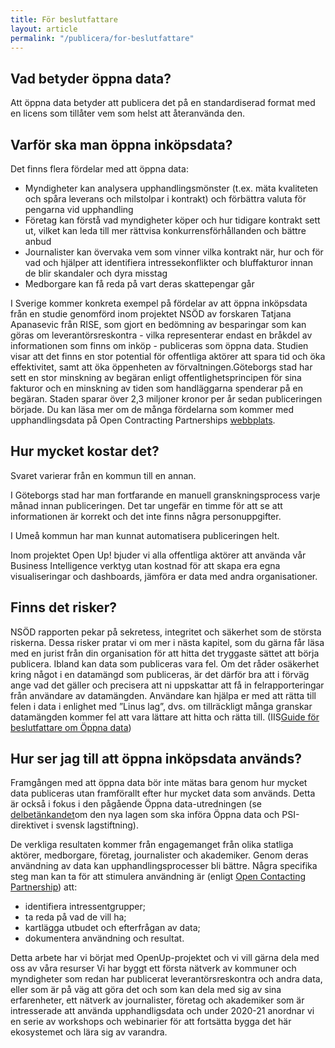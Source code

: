 ```yaml
---
title: För beslutfattare
layout: article
permalink: "/publicera/for-beslutfattare"
---
```


## Vad betyder öppna data?

Att öppna data betyder att publicera det på en standardiserad format med en licens som tillåter vem som helst att återanvända den.

## Varför ska man öppna inköpsdata?

Det finns flera fördelar med att öppna data:
- Myndigheter kan analysera upphandlingsmönster (t.ex. mäta kvaliteten och spåra
leverans och milstolpar i kontrakt) och förbättra valuta för pengarna vid upphandling
- Företag kan förstå vad myndigheter köper och hur tidigare kontrakt sett ut, vilket
kan leda till mer rättvisa konkurrensförhållanden och bättre anbud
- Journalister kan övervaka vem som vinner vilka kontrakt när, hur och för vad och
hjälper att identifiera intressekonflikter och bluffakturor innan de blir skandaler och
dyra misstag
- Medborgare kan få reda på vart deras skattepengar går

I Sverige kommer konkreta exempel på fördelar av att öppna inköpsdata från en studie genomförd inom projektet NSÖD av forskaren Tatjana Apanasevic från RISE, som gjort en bedömning av besparingar som kan göras om leverantörsreskontra - vilka representerar endast en bråkdel av informationen som finns om inköp - publiceras som öppna data. Studien visar att det finns en stor potential för offentliga aktörer att spara tid och öka effektivitet, samt att öka öppenheten av förvaltningen. ​Göteborgs stad har sett en stor minskning av begäran enligt offentlighetsprincipen för sina fakturor och en minskning av tiden som handläggarna spenderar på en begäran. Staden sparar över 2,3 miljoner kronor per år sedan publiceringen började.
Du kan läsa mer om de många fördelarna som kommer med upphandlingsdata på Open Contracting Partnerships ​[webbplats](https://www.open-contracting.org/impact/why-openness-matters/)​.

## Hur mycket kostar det?

Svaret varierar från en kommun till en annan.

I Göteborgs stad har man fortfarande en manuell granskningsprocess varje månad innan publiceringen. Det tar ungefär en timme för att se att informationen är korrekt och det inte finns några personuppgifter.

I Umeå kommun har man kunnat automatisera publiceringen helt.

Inom projektet Open Up! bjuder vi alla offentliga aktörer att använda vår Business Intelligence verktyg utan kostnad för att skapa era egna visualiseringar och dashboards, jämföra er data med andra organisationer.

## Finns det risker?

NSÖD rapporten pekar på sekretess, integritet och säkerhet som de största riskerna. Dessa risker pratar vi om mer i nästa kapitel, som du gärna får läsa med en jurist från din organisation för att hitta det tryggaste sättet att börja publicera.
Ibland kan data som publiceras vara fel. Om det råder osäkerhet kring något i en datamängd som publiceras, är det därför bra att i förväg ange vad det gäller och precisera att ni uppskattar att få in felrapporteringar från användare av datamängden. Användare kan hjälpa er med att rätta till felen i data i enlighet med ”Linus lag”, dvs. om tillräckligt många granskar datamängden kommer fel att vara lättare att hitta och rätta till. (IIS [​Guide för beslutfattare om Öppna data](https://internetstiftelsen.se/kunskap/rapporter-och-guider/oppna-data-guide-for-beslutsfattare/​))

## Hur ser jag till att öppna inköpsdata används?
Framgången med att öppna data bör inte mätas bara genom hur mycket data publiceras utan framförallt efter hur mycket data som används. Detta är också i fokus i den pågående Öppna data-utredningen (se ​[delbetänkandet​](https://www.regeringen.se/rattsliga-dokument/statens-offentliga-utredningar/2020/09/sou-202055/) om den nya lagen som ska införa Öppna data och PSI-direktivet i svensk lagstiftning).

De verkliga resultaten kommer från engagemanget från olika statliga aktörer, medborgare, företag, journalister och akademiker. Genom deras användning av data kan upphandlingsprocesser bli bättre.
Några specifika steg man kan ta för att stimulera användning är (enligt [​Open Contacting Partnership​](https://archive.open-contracting.org/2016/08/18/use-case-guide/)) att:
- identifiera intressentgrupper;
- ta reda på vad de vill ha;
- kartlägga utbudet och efterfrågan av data;
- dokumentera användning och resultat.

Detta arbete har vi börjat med OpenUp-projektet och vi vill gärna dela med oss av våra resurser Vi har byggt ett första ​nätverk av kommuner och myndigheter​ som redan har publicerat leverantörsreskontra och andra data, eller som är på väg att göra det och som kan dela med sig av sina erfarenheter, ett ​nätverk av journalister, företag och akademiker​ som är intresserade att använda upphandligsdata och under 2020-21 anordnar vi en serie av workshops och webinarier för att fortsätta bygga det här ekosystemet och lära sig av varandra.
